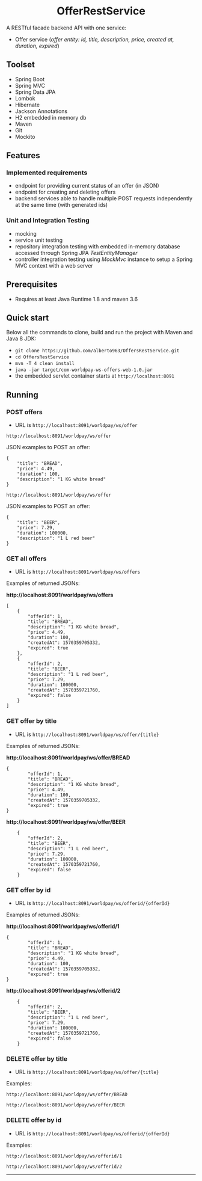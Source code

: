 <h1 align="center">
    OfferRestService
</h1>

A RESTful facade backend API with one service:
- Offer service (*offer entity: id, title, description, price, created at, duration, expired*)

## Toolset
- Spring Boot
- Spring MVC
- Spring Data JPA
- Lombok
- Hibernate
- Jackson Annotations
- H2 embedded in memory db
- Maven
- Git
- Mockito

## Features
### Implemented requirements
- endpoint for providing current status of an offer (in JSON)
- endpoint for creating and deleting offers
- backend services able to handle multiple POST requests independently at the same time (with generated ids)

### Unit and Integration Testing
- mocking
- service unit testing
- repository integration testing with embedded in-memory database accessed through Spring JPA *TestEntityManager*
- controller integration testing using *MockMvc* instance to setup a Spring MVC context with a web server

## Prerequisites
- Requires at least Java Runtime 1.8 and maven 3.6

## Quick start
Below all the commands to clone, build and run the project with Maven and Java 8 JDK:
- `git clone https://github.com/alberto963/OffersRestService.git`
- `cd OffersRestService`
- `mvn -T 4 clean install`
- `java -jar target/com-worldpay-ws-offers-web-1.0.jar`
- the embedded servlet container starts at `http://localhost:8091`

## Running

### POST offers 
- URL is `http://localhost:8091/worldpay/ws/offer`

`http://localhost:8091/worldpay/ws/offer`

JSON examples to POST an offer:
````
{
	"title": "BREAD",
	"price": 4.49,
	"duration": 100,
	"description": "1 KG white bread"
}
````

`http://localhost:8091/worldpay/ws/offer`

JSON examples to POST an offer:
````
{
	"title": "BEER",
	"price": 7.29,
	"duration": 100000,
	"description": "1 L red beer"
}
````
### GET all offers

- URL is `http://localhost:8091/worldpay/ws/offers`

Examples of returned JSONs:

**http://localhost:8091/worldpay/ws/offers**
````
[
	{
		"offerId": 1,
		"title": "BREAD",
		"description": "1 KG white bread",
		"price": 4.49,
		"duration": 100,
		"createdAt": 1570359705332,
		"expired": true
	},
	{
		"offerId": 2,
		"title": "BEER",
		"description": "1 L red beer",
		"price": 7.29,
		"duration": 100000,
		"createdAt": 1570359721760,
		"expired": false
	}
]
````

### GET offer by title

- URL is `http://localhost:8091/worldpay/ws/offer/{title}`

Examples of returned JSONs:

**http://localhost:8091/worldpay/ws/offer/BREAD**
````
{
		"offerId": 1,
		"title": "BREAD",
		"description": "1 KG white bread",
		"price": 4.49,
		"duration": 100,
		"createdAt": 1570359705332,
		"expired": true
}
````

**http://localhost:8091/worldpay/ws/offer/BEER**
````
	{
		"offerId": 2,
		"title": "BEER",
		"description": "1 L red beer",
		"price": 7.29,
		"duration": 100000,
		"createdAt": 1570359721760,
		"expired": false
	}
````

### GET offer by id

- URL is `http://localhost:8091/worldpay/ws/offerid/{offerId}`

Examples of returned JSONs:

**http://localhost:8091/worldpay/ws/offerid/1**
````
{
		"offerId": 1,
		"title": "BREAD",
		"description": "1 KG white bread",
		"price": 4.49,
		"duration": 100,
		"createdAt": 1570359705332,
		"expired": true
}
````

**http://localhost:8091/worldpay/ws/offerid/2**
````
	{
		"offerId": 2,
		"title": "BEER",
		"description": "1 L red beer",
		"price": 7.29,
		"duration": 100000,
		"createdAt": 1570359721760,
		"expired": false
	}
````
### DELETE offer by title

- URL is `http://localhost:8091/worldpay/ws/offer/{title}`

Examples:

`http://localhost:8091/worldpay/ws/offer/BREAD`

`http://localhost:8091/worldpay/ws/offer/BEER`


### DELETE offer by id

- URL is `http://localhost:8091/worldpay/ws/offerid/{offerId}`

Examples:

`http://localhost:8091/worldpay/ws/offerid/1`

`http://localhost:8091/worldpay/ws/offerid/2`

****

